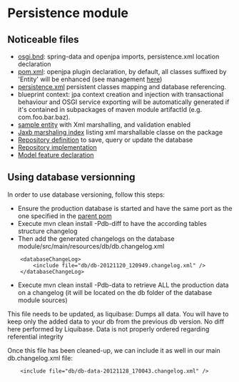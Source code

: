 # Persistence module

## Noticeable files

* [osgi.bnd](https://github.com/OsgiliathEnterprise/net.osgiliath.parent/blob/master/net.osgiliath.samples/net.osgiliath.sample.webapp/net.osgiliath.sample.webapp.model/net.osgiliath.sample.webapp.model.daos/osgi.bnd): spring-data and openjpa imports, persistence.xml location declaration
* [pom.xml](https://github.com/OsgiliathEnterprise/net.osgiliath.parent/blob/master/net.osgiliath.samples/net.osgiliath.sample.webapp/net.osgiliath.sample.webapp.model/net.osgiliath.sample.webapp.model.daos/pom.xml): openjpa plugin declaration, by default, all classes suffixed by 'Entity' will be enhanced (see management [here](https://github.com/OsgiliathEnterprise/net.osgiliath.parent/blob/master/net.osgiliath.poms/net.osgiliath.pom.repositories/net.osgiliath.pom.reporting/net.osgiliath.pom.plugins/pom.xml))
* [persistence.xml](https://github.com/OsgiliathEnterprise/net.osgiliath.parent/blob/master/net.osgiliath.samples/net.osgiliath.sample.webapp/net.osgiliath.sample.webapp.model/net.osgiliath.sample.webapp.model.entities/src/main/resources/META-INF/persistence.xml) persistent classes mapping and database referencing.
* blueprint context: jpa context creation and injection with transactional behaviour and OSGI service exporting will be automatically generated if it's contained in subpackages of maven module artifactId (e.g. com.foo.bar.baz).
* [sample entity](https://github.com/OsgiliathEnterprise/net.osgiliath.parent/blob/master/net.osgiliath.samples/net.osgiliath.sample.webapp/net.osgiliath.sample.webapp.model/net.osgiliath.sample.webapp.simple.model.entities/src/main/java/net/osgiliath/sample/webapp/model/entities/HelloEntity.java) with Xml marshalling, and validation enabled
* [Jaxb marshaling index](https://github.com/OsgiliathEnterprise/net.osgiliath.parent/blob/master/net.osgiliath.samples/net.osgiliath.sample.webapp/net.osgiliath.sample.webapp.model/net.osgiliath.sample.webapp.model.entities/src/main/java/net/osgiliath/sample/webapp/model/model/entities/jaxb.index) listing xml marshallable classe on the package
* [Repository definition](https://github.com/OsgiliathEnterprise/net.osgiliath.parent/blob/master/net.osgiliath.samples/net.osgiliath.sample.webapp/net.osgiliath.sample.webapp.model/net.osgiliath.sample.webapp.model.daos/src/main/java/net/osgiliath/sample/webapp/model/daos/model/repository/HelloObjectRepository.java) to save, query or update the database
* [Repository implementation](https://github.com/OsgiliathEnterprise/net.osgiliath.parent/blob/master/net.osgiliath.samples/net.osgiliath.sample.webapp/net.osgiliath.sample.webapp.model/net.osgiliath.sample.webapp.model.daos/src/main/java/net/osgiliath/sample/webapp/model/daos/repository/impl/HelloObjectJpaRepository.java)
* [Model feature declaration](https://github.com/OsgiliathEnterprise/net.osgiliath.parent/blob/master/net.osgiliath.samples/net.osgiliath.sample.webapp/net.osgiliath.sample.webapp.features/src/main/resources/net.osgiliath.sample.webapp.features.xml)

## Using database versionning

In order to use database versioning, follow this steps:
* Ensure the production database is started and have the same port as the one specified in the [parent pom](https://github.com/OsgiliathEnterprise/net.osgiliath.parent/blob/master/net.osgiliath.samples/net.osgiliath.sample.webapp.simple/net.osgiliath.sample.webapp.simple.model/pom.xml)
* Execute mvn clean install -Pdb-diff to have the according tables structure changelog
* Then add the generated changelogs on the database module/src/main/resources/db/db.changelog.xml
```
    <databaseChangeLog>
        <include file="db/db-20121120_120949.changelog.xml" />
    </databaseChangeLog>
```  
* Execute mvn clean install -Pdb-data to retrieve ALL the production data on a changelog (it will be located on the db folder of the database module sources)

This file needs to be updated, as liquibase:
Dumps all data. You will have to keep only the added data to your db from the previous db version. No diff here performed by Liquibase.
Data is not properly ordered regarding referential integrity

Once this file has been cleaned-up, we can include it as well in our main db.changelog.xml file:
```
    <include file="db/db-data-20121128_170043.changelog.xml" />
```

